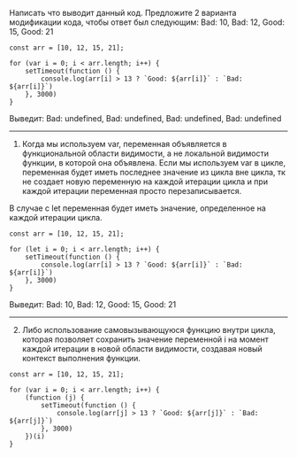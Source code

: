 Написать что выводит данный код.
Предложите 2 варианта модификации кода, чтобы ответ был следующим: Bad: 10, Bad: 12, Good: 15, Good: 21

```code
const arr = [10, 12, 15, 21];

for (var i = 0; i < arr.length; i++) {
    setTimeout(function () {
        console.log(arr[i] > 13 ? `Good: ${arr[i]}` : `Bad: ${arr[i]}`)
    }, 3000)
}

```

Выведит: Bad: undefined, Bad: undefined, Bad: undefined, Bad: undefined

---

1) Когда мы используем var, переменная объявляется в функциональной области видимости, 
а не локальной видимости функции, в которой она объявлена. 
Если мы используем var в цикле, переменная будет иметь последнее значение из цикла вне цикла, тк
не создает новую переменную на каждой итерации цикла и при каждой итерации переменная просто перезаписывается.

В случае с let переменная будет иметь значение, определенное на каждой итерации цикла.

```code
const arr = [10, 12, 15, 21];

for (let i = 0; i < arr.length; i++) {
    setTimeout(function () {
        console.log(arr[i] > 13 ? `Good: ${arr[i]}` : `Bad: ${arr[i]}`)
    }, 3000)
}
```

Выведит: Bad: 10, Bad: 12, Good: 15, Good: 21

---

2) Либо использование самовызывающуюся функцию внутри цикла, 
которая позволяет сохранить значение переменной i на момент каждой итерации в новой области видимости, 
создавая новый контекст выполнения функции.

```code
const arr = [10, 12, 15, 21];

for (var i = 0; i < arr.length; i++) {
    (function (j) {
        setTimeout(function () {
            console.log(arr[j] > 13 ? `Good: ${arr[j]}` : `Bad: ${arr[j]}`)
        }, 3000)
    })(i)
}
```
